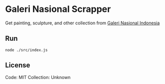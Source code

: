 # Galeri Nasional Scrapper

Get painting, sculpture, and other collection from [Galeri Nasional Indonesia](http://galeri-nasional.or.id/)

## Run

```
node ./src/index.js
```

## License

Code: MIT
Collection: Unknown
